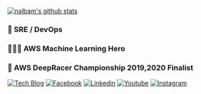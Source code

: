 <div>

[![nalbam's github stats](https://github-readme-stats.vercel.app/api?username=nalbam&show_icons=true&theme=dracula&hide=issues)](https://github.com/anuraghazra/github-readme-stats)

</div>

### 🤖 SRE / DevOps

### 🦸🏻‍♂️ AWS Machine Learning Hero

### 🚗 AWS DeepRacer Championship 2019,2020 Finalist

<div>

[![Tech Blog](http://img.shields.io/badge/-Tech%20blog-black?style=flat-square&logo=github&link=https://nalbam.github.io/)](https://nalbam.github.io/)
[![Facebook](https://img.shields.io/badge/facebook-1877f2?style=flat-square&logo=facebook&logoColor=white&link=https://www.facebook.com/nalbam)](https://www.facebook.com/nalbam)
[![Linkedin](https://img.shields.io/badge/-LinkedIn-blue?style=flat-square&logo=Linkedin&logoColor=white&link=https://www.linkedin.com/in/nalbam/)](https://www.linkedin.com/in/nalbam/)
[![Youtube](https://img.shields.io/badge/Youtube-ff0000?style=flat-square&logo=youtube&link=https://www.youtube.com/channel/UCxTJB34A6V8WIsYogeGQhYg)](https://www.youtube.com/user/nalbam)
[![Instagram](https://img.shields.io/badge/-Instagram-dd2a7b?style=flat-square&logo=instagram&logoColor=white&link=https://www.instagram.com/nalbam/)](https://www.instagram.com/nalbam/)

</div>
